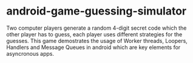# android-game-guessing-simulator
Two computer players generate a random 4-digit secret code which the other player has to guess, each player uses different strategies for the guesses. 
This game demostrates the usage of Worker threads, Loopers, Handlers and Message Queues in android which are key elements for asyncronous apps.
